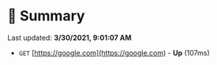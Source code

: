 # 📖 Summary
Last updated: **3/30/2021, 9:01:07 AM**

- `GET` [https://google.com](https://google.com) - **Up** (107ms)
